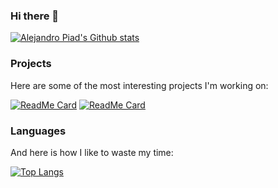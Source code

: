 ### Hi there 👋

[![Alejandro Piad's Github stats](https://github-readme-stats.vercel.app/api?username=apiad)](https://github.com/apiad)

<!--
**apiad/apiad** is a ✨ _special_ ✨ repository because its `README.md` (this file) appears on your GitHub profile.

Here are some ideas to get you started:

- 🔭 I’m currently working on ...
- 🌱 I’m currently learning ...
- 👯 I’m looking to collaborate on ...
- 🤔 I’m looking for help with ...
- 💬 Ask me about ...
- 📫 How to reach me: ...
- 😄 Pronouns: ...
- ⚡ Fun fact: ...
-->

### Projects

Here are some of the most interesting projects I'm working on:

[![ReadMe Card](https://github-readme-stats.vercel.app/api/pin/?username=autogoal&repo=autogoal)](https://github.com/autogoal/autogoal)
[![ReadMe Card](https://github-readme-stats.vercel.app/api/pin/?username=apiad&repo=auditorium)](https://github.com/apiad/auditorium)

### Languages

And here is how I like to waste my time:

[![Top Langs](https://github-readme-stats.vercel.app/api/top-langs/?username=apiad&layout=compact&hide=python)](https://github.com/apiad)
